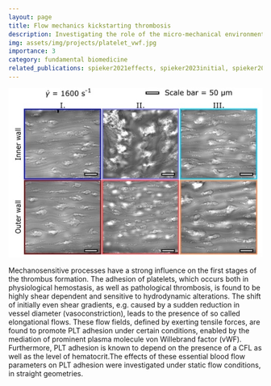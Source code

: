 ```yaml
---
layout: page
title: Flow mechanics kickstarting thrombosis
description: Investigating the role of the micro-mechanical environment
img: assets/img/projects/platelet_vwf.jpg
importance: 3
category: fundamental biomedicine
related_publications: spieker2021effects, spieker2023initial, spieker2023simulating, kimmerlin2022loss
---
```



![Platelet adhesion mechanics in high shear rate flows.](/assets/img/projects/platelet_vwf.jpg)

Mechanosensitive processes have a strong influence on the first stages of the thrombus formation. The adhesion of platelets, which occurs both in physiological hemostasis, as well as pathological thrombosis, is found to be highly shear dependent and sensitive to hydrodynamic alterations. The shift of initially even shear gradients, e.g. caused by a sudden reduction in vessel diameter (vasoconstriction), leads to the presence of so called elongational flows. These flow fields, defined by exerting tensile forces, are found to promote PLT adhesion under certain conditions, enabled by the mediation of prominent plasma molecule von Willebrand factor (vWF). Furthermore, PLT adhesion is known to depend on the presence of a CFL as well as the level of hematocrit.The effects of these essential blood flow parameters on PLT adhesion were investigated under static flow conditions, in straight geometries.
